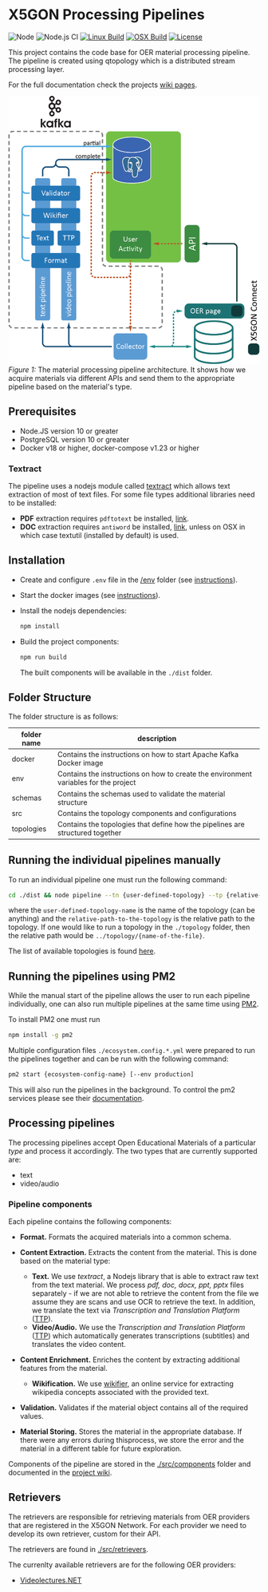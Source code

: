 # X5GON Processing Pipelines
![Node][programming-language]
![Node.js CI][github-action]
[![Linux Build][linux-build]][linux-build-status]
[![OSX Build][osx-build]][osx-build-status]
[![License][license]][license-link]

This project contains the code base for OER material processing pipeline. The
pipeline is created using qtopology which is a distributed stream processing layer.

For the full documentation check the projects [wiki pages](https://github.com/X5GON/processing-pipeline-api/wiki).


![preprocessing pipeline](./readme/kafka-pipeline.png)
*Figure 1:* The material processing pipeline architecture. It shows how we acquire
materials via different APIs and send them to the appropriate pipeline based on the
material's type.


## Prerequisites

- Node.JS version 10 or greater
- PostgreSQL version 10 or greater
- Docker v18 or higher, docker-compose v1.23 or higher

### Textract

The pipeline uses a nodejs module called [textract](./pkgs/textract) which allows
text extraction of most of text files. For some file types additional libraries need to be installed:

- **PDF** extraction requires `pdftotext` be installed, [link](http://www.xpdfreader.com/download.html).
- **DOC** extraction requires `antiword` be installed, [link](http://www.winfield.demon.nl/), unless on OSX
    in which case textutil (installed by default) is used.

## Installation

- Create and configure `.env` file in the [/env](./env) folder (see [instructions](./env/)).
- Start the docker images (see [instructions](./docker/)).
- Install the nodejs dependencies: 

    ```bash
    npm install
    ```
    
- Build the project components: 

  ```bash
  npm run build
  ```
  
  The built components will be available in the `./dist` folder.

## Folder Structure

The folder structure is as follows:

| folder name | description |
| ----------- | ----------- |
| docker      | Contains the instructions on how to start Apache Kafka Docker image                          |
| env         | Contains the instructions on how to create the environment variables for the project         |
| schemas     | Contains the schemas used to validate the material structure                                 |
| src         | Contains the topology components and configurations                                          |
| topologies  | Contains the topologies that define how the pipelines are structured together                |


## Running the individual pipelines manually

To run an individual pipeline one must run the following command:

```bash
cd ./dist && node pipeline --tn {user-defined-topology} --tp {relative-path-to-the-topology}
```

where the `user-defined-topology-name` is the name of the topology (can be anything) and
the `relative-path-to-the-topology` is the relative path to the topology. If one would like 
to run a topology in the `./topology` folder, then the relative path would be 
`../topology/{name-of-the-file}`.

The list of available topologies is found [here](https://github.com/X5GON/processing-pipeline-api/wiki/Component:-Topologies).


## Running the pipelines using PM2

While the manual start of the pipeline allows the user to run each pipeline individually,
one can also run multiple pipelines at the same time using [PM2](https://pm2.keymetrics.io/).

To install PM2 one must run

```bash
npm install -g pm2
```

Multiple configuration files `./ecosystem.config.*.yml` were prepared to run the pipelines
together and can be run with the following command:

```bash
pm2 start {ecosystem-config-name} [--env production]
```

This will also run the pipelines in the background. To control the pm2 services please see
their [documentation](https://pm2.keymetrics.io/docs/usage/quick-start/).

## Processing pipelines

The processing pipelines accept Open Educational Materials of a particular *type*
and process it accordingly. The two types that are currently supported are:

- text
- video/audio


### Pipeline components

Each pipeline contains the following components:

- **Format.** Formats the acquired materials into a common schema.
- **Content Extraction.** Extracts the content from the material. This is done
    based on the material type:
    - **Text.** We use *textract*, a Nodejs library that is able to extract raw
        text from the text material. We process *pdf, doc, docx, ppt, pptx*
        files separately - if we are not able to retrieve the content from the file
        we assume they are scans and use OCR to retrieve the text. In addition, we
        translate the text via *Transcription and Translation Platform* ([TTP](https://ttp.mllp.upv.es/index.php?page=faq)).
    - **Video/Audio.** We use the *Transcription and Translation Platform* ([TTP](https://ttp.mllp.upv.es/index.php?page=faq))
        which automatically generates transcriptions (subtitles) and translates
        the video content.

- **Content Enrichment.** Enriches the content by extracting additional features
    from the material.
    - **Wikification.** We use [wikifier](http://wikifier.org/), an online service for extracting
        wikipedia concepts associated with the provided text.

- **Validation.** Validates if the material object contains all of the required values.

- **Material Storing.** Stores the material in the appropriate database. If there
    were any errors during thisprocess, we store the error and the material in a
    different table for future exploration.

Components of the pipeline are stored in the [./src/components](./src/components/) folder and
documented in the [project wiki](https://github.com/X5GON/processing-pipeline-api/wiki/Component:-Bolts).


## Retrievers

The retrievers are responsible for retrieving materials from OER providers that
are registered in the X5GON Network. For each provider we need to develop its
own retriever, custom for their API. 

The retrievers are found in [./src/retrievers](./src/retrievers).

The currenlty available retrievers are for the following OER providers:

- [Videolectures.NET](http://videolectures.net/)


[programming-language]: https://img.shields.io/badge/node-%3E%3D%2010.0.0-green.svg
[github-action]: https://github.com/X5GON/search-api/workflows/Node.js%20CI/badge.svg
[linux-build]: https://img.shields.io/travis/X5GON/processing-pipeline-api/master.svg?label=linux
[linux-build-status]: https://travis-ci.org/X5GON/processing-pipeline-api
[osx-build]: https://img.shields.io/travis/X5GON/processing-pipeline-api/master.svg?label=mac
[osx-build-status]: https://travis-ci.org/X5GON/processing-pipeline-api
[license]: https://img.shields.io/badge/License-BSD%202--Clause-green.svg
[license-link]: https://opensource.org/licenses/BSD-2-Clause
